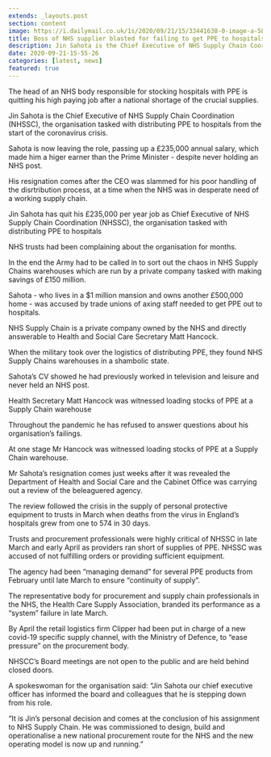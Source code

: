 ```yaml
---
extends: _layouts.post
section: content
image: https://i.dailymail.co.uk/1s/2020/09/21/15/33441638-0-image-a-58_1600699276944.jpg 
title: Boss of NHS supplier blasted for failing to get PPE to hospitals QUITS his £235,000 job  
description: Jin Sahota is the Chief Executive of NHS Supply Chain Coordination (NHSSC), the organisation tasked with distributing PPE to hospitals from the start of the coronavirus crisis. 
date: 2020-09-21-15-55-26 
categories: [latest, news] 
featured: true 
--- 
```

The head of an NHS body responsible for stocking hospitals with PPE is quitting his high paying job after a national shortage of the crucial supplies. 

Jin Sahota is the Chief Executive of NHS Supply Chain Coordination (NHSSC), the organisation tasked with distributing PPE to hospitals from the start of the coronavirus crisis.

 Sahota is now leaving the role, passing up a £235,000 annual salary, which made him a higer earner than the Prime Minister - despite never holding an NHS post. 

His resignation comes after the CEO was slammed for his poor handling of the disrtribution process, at a time when the NHS was in desperate need of a working supply chain. 

Jin Sahota has quit his £235,000 per year job as Chief Executive of NHS Supply Chain Coordination (NHSSC), the organisation tasked with distributing PPE to hospitals 

NHS trusts had been complaining about the organisation for months.

In the end the Army had to be called in to sort out the chaos in NHS Supply Chains warehouses which are run by a private company tasked with making savings of £150 million.

Sahota - who lives in a $1 million mansion and owns another £500,000 home - was accused by trade unions of axing staff needed to get PPE out to hospitals.

NHS Supply Chain is a private company owned by the NHS and directly answerable to Health and Social Care Secretary Matt Hancock.

When the military took over the logistics of distributing PPE, they found NHS Supply Chains warehouses in a shambolic state.

Sahota’s CV showed he had previously worked in television and leisure and never held an NHS post.

Health Secretary Matt Hancock was witnessed loading stocks of PPE at a Supply Chain warehouse 

Throughout the pandemic he has refused to answer questions about his organisation’s failings. 

At one stage Mr Hancock was witnessed loading stocks of PPE at a Supply Chain warehouse.

Mr Sahota’s resignation comes just weeks after it was revealed the Department of Health and Social Care and the Cabinet Office was carrying out a review of the beleaguered agency.

The review followed the crisis in the supply of personal protective equipment to trusts in March when deaths from the virus in England’s hospitals grew from one to 574 in 30 days.

Trusts and procurement professionals were highly critical of NHSSC in late March and early April as providers ran short of supplies of PPE. NHSSC was accused of not fulfilling orders or providing sufficient equipment.

The agency had been “managing demand” for several PPE products from February until late March to ensure “continuity of supply”.

The representative body for procurement and supply chain professionals in the NHS, the Health Care Supply Association, branded its performance as a “system” failure in late March.

By April the retail logistics firm Clipper had been put in charge of a new covid-19 specific supply channel, with the Ministry of Defence, to “ease pressure” on the procurement body.

NHSCC’s Board meetings are not open to the public and are held behind closed doors.

A spokeswoman for the organisation said: “Jin Sahota our chief executive officer has informed the board and colleagues that he is stepping down from his role.

“It is Jin’s personal decision and comes at the conclusion of his assignment to NHS Supply Chain. He was commissioned to design, build and operationalise a new national procurement route for the NHS and the new operating model is now up and running.”

